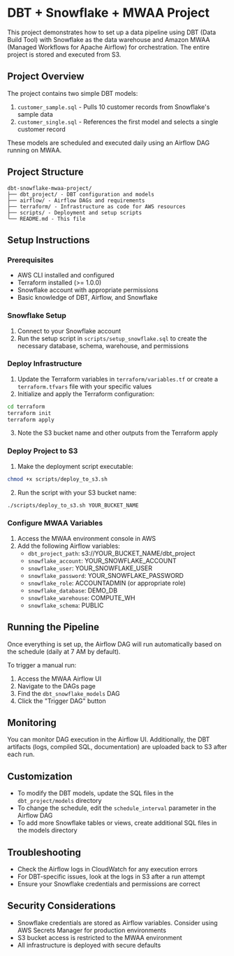 # DBT + Snowflake + MWAA Project

This project demonstrates how to set up a data pipeline using DBT (Data Build Tool) with Snowflake as the data warehouse and Amazon MWAA (Managed Workflows for Apache Airflow) for orchestration. The entire project is stored and executed from S3.

## Project Overview

The project contains two simple DBT models:
1. `customer_sample.sql` - Pulls 10 customer records from Snowflake's sample data
2. `customer_single.sql` - References the first model and selects a single customer record

These models are scheduled and executed daily using an Airflow DAG running on MWAA.

## Project Structure

```
dbt-snowflake-mwaa-project/
├── dbt_project/ - DBT configuration and models
├── airflow/ - Airflow DAGs and requirements
├── terraform/ - Infrastructure as code for AWS resources
├── scripts/ - Deployment and setup scripts
└── README.md - This file
```

## Setup Instructions

### Prerequisites

- AWS CLI installed and configured
- Terraform installed (>= 1.0.0)
- Snowflake account with appropriate permissions
- Basic knowledge of DBT, Airflow, and Snowflake

### Snowflake Setup

1. Connect to your Snowflake account
2. Run the setup script in `scripts/setup_snowflake.sql` to create the necessary database, schema, warehouse, and permissions

### Deploy Infrastructure

1. Update the Terraform variables in `terraform/variables.tf` or create a `terraform.tfvars` file with your specific values
2. Initialize and apply the Terraform configuration:

```bash
cd terraform
terraform init
terraform apply
```

3. Note the S3 bucket name and other outputs from the Terraform apply

### Deploy Project to S3

1. Make the deployment script executable:

```bash
chmod +x scripts/deploy_to_s3.sh
```

2. Run the script with your S3 bucket name:

```bash
./scripts/deploy_to_s3.sh YOUR_BUCKET_NAME
```

### Configure MWAA Variables

1. Access the MWAA environment console in AWS
2. Add the following Airflow variables:
   - `dbt_project_path`: s3://YOUR_BUCKET_NAME/dbt_project
   - `snowflake_account`: YOUR_SNOWFLAKE_ACCOUNT
   - `snowflake_user`: YOUR_SNOWFLAKE_USER
   - `snowflake_password`: YOUR_SNOWFLAKE_PASSWORD
   - `snowflake_role`: ACCOUNTADMIN (or appropriate role)
   - `snowflake_database`: DEMO_DB
   - `snowflake_warehouse`: COMPUTE_WH
   - `snowflake_schema`: PUBLIC

## Running the Pipeline

Once everything is set up, the Airflow DAG will run automatically based on the schedule (daily at 7 AM by default).

To trigger a manual run:
1. Access the MWAA Airflow UI
2. Navigate to the DAGs page
3. Find the `dbt_snowflake_models` DAG
4. Click the "Trigger DAG" button

## Monitoring

You can monitor DAG execution in the Airflow UI. Additionally, the DBT artifacts (logs, compiled SQL, documentation) are uploaded back to S3 after each run.

## Customization

- To modify the DBT models, update the SQL files in the `dbt_project/models` directory
- To change the schedule, edit the `schedule_interval` parameter in the Airflow DAG
- To add more Snowflake tables or views, create additional SQL files in the models directory

## Troubleshooting

- Check the Airflow logs in CloudWatch for any execution errors
- For DBT-specific issues, look at the logs in S3 after a run attempt
- Ensure your Snowflake credentials and permissions are correct

## Security Considerations

- Snowflake credentials are stored as Airflow variables. Consider using AWS Secrets Manager for production environments
- S3 bucket access is restricted to the MWAA environment
- All infrastructure is deployed with secure defaults